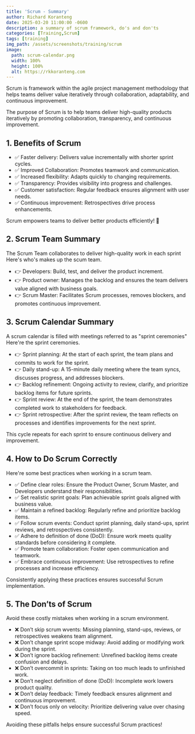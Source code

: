 ```yaml
---
title: 'Scrum - Summary'
author: Richard Koranteng
date: 2025-03-20 11:00:00 -0600
description: a summary of scrum framework, do's and don'ts
categories: [Training,Scrum]
tags: [training]
img_path: /assets/screenshots/training/scrum
image:
  path: scrum-calendar.png
  width: 100%
  height: 100%
  alt: https://rkkoranteng.com
---
```


Scrum is framework within the agile project management methodology that helps teams deliver value iteratively through collaboration, adaptability, and continuous improvement.

The purpose of Scrum is to help teams deliver high-quality products iteratively by promoting collaboration, transparency, and continuous improvement.

## 1. Benefits of Scrum

- ✅ Faster delivery: Delivers value incrementally with shorter sprint cycles.  
- ✅ Improved Collaboration: Promotes teamwork and communication.  
- ✅ Increased flexibility: Adapts quickly to changing requirements.  
- ✅ Transparency: Provides visibility into progress and challenges.  
- ✅ Customer satisfaction: Regular feedback ensures alignment with user needs.  
- ✅ Continuous improvement:  Retrospectives drive process enhancements.  

Scrum empowers teams to deliver better products efficiently! 🚀

## 2. Scrum Team Summary
The Scrum Team collaborates to deliver high-quality work in each sprint
Here's who's makes up the scum team.

- 👉 Developers:  Build, test, and deliver the product increment.  
- 👉 Product owner:  Manages the backlog and ensures the team delivers value aligned with business goals.  
- 👉 Scrum Master:  Facilitates Scrum processes, removes blockers, and promotes continuous improvement.  

## 3. Scrum Calendar Summary
A scrum calendar is filled with meetings referred to as "sprint ceremonies"
Here're the sprint ceremonies.

- 👉 Sprint planning: At the start of each sprint, the team plans and commits to work for the sprint.  
- 👉 Daily stand-up:  A 15-minute daily meeting where the team syncs, discusses progress, and addresses blockers.  
- 👉 Backlog refinement:  Ongoing activity to review, clarify, and prioritize backlog items for future sprints.  
- 👉 Sprint review:  At the end of the sprint, the team demonstrates completed work to stakeholders for feedback.  
- 👉 Sprint retrospective:  After the sprint review, the team reflects on processes and identifies improvements for the next sprint.  

This cycle repeats for each sprint to ensure continuous delivery and improvement.

## 4. How to Do Scrum Correctly
Here're some best practices when working in a scrum team.

- ✅ Define clear roles: Ensure the Product Owner, Scrum Master, and Developers understand their responsibilities.  
- ✅ Set realistic sprint goals:  Plan achievable sprint goals aligned with business value.  
- ✅ Maintain a refined backlog:  Regularly refine and prioritize backlog items.  
- ✅ Follow scrum events:  Conduct sprint planning, daily stand-ups, sprint reviews, and retrospectives consistently.  
- ✅ Adhere to definition of done (DoD):  Ensure work meets quality standards before considering it complete.  
- ✅ Promote team collaboration:  Foster open communication and teamwork.  
- ✅ Embrace continuous improvement:  Use retrospectives to refine processes and increase efficiency.  

Consistently applying these practices ensures successful Scrum implementation. 

## 5. The Don’ts of Scrum
Avoid these costly mistakes when working in a scrum environment. 

- ❌ Don’t skip scrum wvents: Missing planning, stand-ups, reviews, or retrospectives weakens team alignment.  
- ❌ Don’t change sprint scope midway: Avoid adding or modifying work during the sprint.  
- ❌ Don’t ignore backlog refinement: Unrefined backlog items create confusion and delays.  
- ❌ Don’t overcommit in sprints: Taking on too much leads to unfinished work.  
- ❌ Don’t neglect definition of done (DoD): Incomplete work lowers product quality.  
- ❌ Don’t delay feedback: Timely feedback ensures alignment and continuous improvement.  
- ❌ Don’t focus only on velocity: Prioritize delivering value over chasing speed.  

Avoiding these pitfalls helps ensure successful Scrum practices!       


